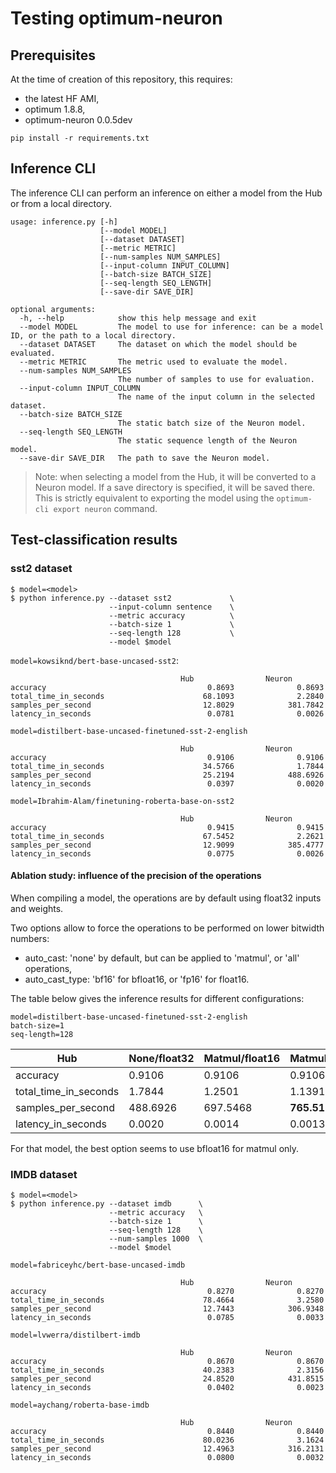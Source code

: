 # Testing optimum-neuron

## Prerequisites

At the time of creation of this repository, this requires:
- the latest HF AMI,
- optimum 1.8.8,
- optimum-neuron 0.0.5dev

```
pip install -r requirements.txt
```

## Inference CLI

The inference CLI can perform an inference on either a model from the Hub or from a local directory.

```
usage: inference.py [-h]
                    [--model MODEL]
                    [--dataset DATASET]
                    [--metric METRIC]
                    [--num-samples NUM_SAMPLES]
                    [--input-column INPUT_COLUMN]
                    [--batch-size BATCH_SIZE]
                    [--seq-length SEQ_LENGTH]
                    [--save-dir SAVE_DIR]

optional arguments:
  -h, --help            show this help message and exit
  --model MODEL         The model to use for inference: can be a model ID, or the path to a local directory.
  --dataset DATASET     The dataset on which the model should be evaluated.
  --metric METRIC       The metric used to evaluate the model.
  --num-samples NUM_SAMPLES
                        The number of samples to use for evaluation.
  --input-column INPUT_COLUMN
                        The name of the input column in the selected dataset.
  --batch-size BATCH_SIZE
                        The static batch size of the Neuron model.
  --seq-length SEQ_LENGTH
                        The static sequence length of the Neuron model.
  --save-dir SAVE_DIR   The path to save the Neuron model.
  ```

  >Note: when selecting a model from the Hub, it will be converted to a Neuron model. If a save directory is specified, it
  will be saved there. This is strictly equivalent to exporting the model using the `optimum-cli export neuron` command.


## Test-classification results


### sst2 dataset

```
$ model=<model>
$ python inference.py --dataset sst2             \
                      --input-column sentence    \
                      --metric accuracy          \
                      --batch-size 1             \
                      --seq-length 128           \
                      --model $model
```

`model=kowsiknd/bert-base-uncased-sst2`:
```
                                      Hub                Neuron
accuracy                                    0.8693              0.8693
total_time_in_seconds                      68.1093              2.2840
samples_per_second                         12.8029            381.7842
latency_in_seconds                          0.0781              0.0026
```

`model=distilbert-base-uncased-finetuned-sst-2-english`
```
                                      Hub                Neuron
accuracy                                    0.9106              0.9106
total_time_in_seconds                      34.5766              1.7844
samples_per_second                         25.2194            488.6926
latency_in_seconds                          0.0397              0.0020
```

`model=Ibrahim-Alam/finetuning-roberta-base-on-sst2`
```
                                      Hub                Neuron
accuracy                                    0.9415              0.9415
total_time_in_seconds                      67.5452              2.2621
samples_per_second                         12.9099            385.4777
latency_in_seconds                          0.0775              0.0026
```

#### Ablation study: influence of the precision of the operations

When compiling a model, the operations are by default using float32 inputs and weights.

Two options allow to force the operations to be performed on lower bitwidth numbers:

- auto_cast: 'none' by default, but can be applied to 'matmul', or 'all' operations,
- auto_cast_type: 'bf16' for bfloat16, or 'fp16' for float16.

The table below gives the inference results for different configurations:

```
model=distilbert-base-uncased-finetuned-sst-2-english
batch-size=1
seq-length=128
```

| Hub                   | None/float32 | Matmul/float16 | Matmul/bfloat16 | All/float16 | All/bfloat16 |
|-----------------------|--------------|----------------|-----------------|-------------|--------------|
| accuracy              | 0.9106       | 0.9106         | 0.9106          | 0.9106      | 0.9106       |
| total_time_in_seconds | 1.7844       | 1.2501         | 1.1391          | 1.1768      | 1.1967       |
| samples_per_second    | 488.6926     | 697.5468       | **765.5128**    | 741.0132    | 728.6482     |
| latency_in_seconds    | 0.0020       | 0.0014         | 0.0013          | 0.0013      | 0.0014       |

For that model, the best option seems to use bfloat16 for matmul only.

### IMDB dataset

```
$ model=<model>
$ python inference.py --dataset imdb      \
                      --metric accuracy   \
                      --batch-size 1      \
                      --seq-length 128    \
                      --num-samples 1000  \
                      --model $model
```

`model=fabriceyhc/bert-base-uncased-imdb`
```
                                      Hub                Neuron
accuracy                                    0.8270              0.8270
total_time_in_seconds                      78.4664              3.2580
samples_per_second                         12.7443            306.9348
latency_in_seconds                          0.0785              0.0033
```

`model=lvwerra/distilbert-imdb`
```
                                      Hub                Neuron
accuracy                                    0.8670              0.8670
total_time_in_seconds                      40.2383              2.3156
samples_per_second                         24.8520            431.8515
latency_in_seconds                          0.0402              0.0023
```

`model=aychang/roberta-base-imdb`
```
                                      Hub                Neuron
accuracy                                    0.8440              0.8440
total_time_in_seconds                      80.0236              3.1624
samples_per_second                         12.4963            316.2131
latency_in_seconds                          0.0800              0.0032
```